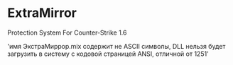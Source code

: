 # ExtraMirror
Protection System For Counter-Strike 1.6


'имя ЭкстраМиррор.mix содержит не ASCII символы, DLL нельзя будет загрузить в систему с кодовой страницей ANSI, отличной от 1251'